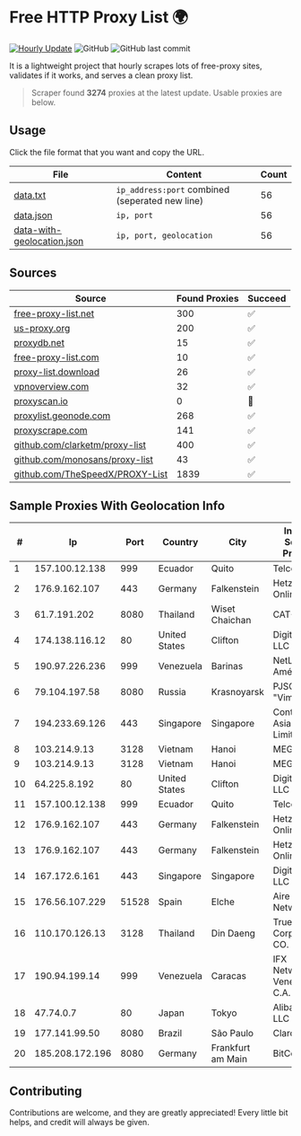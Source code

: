 
# Free HTTP Proxy List 🌍

[![Hourly Update](https://github.com/mertguvencli/http-proxy-list/actions/workflows/main.yml/badge.svg?branch=main)](https://github.com/mertguvencli/http-proxy-list/actions/workflows/main.yml)
![GitHub](https://img.shields.io/github/license/mertguvencli/http-proxy-list)
![GitHub last commit](https://img.shields.io/github/last-commit/mertguvencli/http-proxy-list)

It is a lightweight project that hourly scrapes lots of free-proxy sites, validates if it works, and serves a clean proxy list.


> Scraper found **3274** proxies at the latest update. Usable proxies are below.

## Usage

Click the file format that you want and copy the URL.


|File|Content|Count|
|----|-------|-----|
|[data.txt](https://raw.githubusercontent.com/mertguvencli/http-proxy-list/main/proxy-list/data.txt)|`ip_address:port` combined (seperated new line)|56|
|[data.json](https://raw.githubusercontent.com/mertguvencli/http-proxy-list/main/proxy-list/data.json)|`ip, port`|56|
|[data-with-geolocation.json](https://raw.githubusercontent.com/mertguvencli/http-proxy-list/main/proxy-list/data-with-geolocation.json)|`ip, port, geolocation`|56|

## Sources

|Source|Found Proxies|Succeed|
|------|-------------|-------|
|[free-proxy-list.net](https://free-proxy-list.net)|300|✅|
|[us-proxy.org](https://www.us-proxy.org)|200|✅|
|[proxydb.net](http://proxydb.net)|15|✅|
|[free-proxy-list.com](https://free-proxy-list.com/?page=&port=&type%5B%5D=http&type%5B%5D=https&up_time=0&search=Search)|10|✅|
|[proxy-list.download](https://www.proxy-list.download/HTTP)|26|✅|
|[vpnoverview.com](https://vpnoverview.com/privacy/anonymous-browsing/free-proxy-servers)|32|✅|
|[proxyscan.io](https://www.proxyscan.io)|0|🚫|
|[proxylist.geonode.com](https://proxylist.geonode.com/api/proxy-list?limit=300&page=1&sort_by=lastChecked&sort_type=desc&protocols=http,https)|268|✅|
|[proxyscrape.com](https://api.proxyscrape.com/v2/?request=displayproxies&protocol=http&timeout=10000&country=all&ssl=all&anonymity=all)|141|✅|
|[github.com/clarketm/proxy-list](https://raw.githubusercontent.com/clarketm/proxy-list/master/proxy-list-raw.txt)|400|✅|
|[github.com/monosans/proxy-list](https://raw.githubusercontent.com/monosans/proxy-list/main/proxies/http.txt)|43|✅|
|[github.com/TheSpeedX/PROXY-List](https://raw.githubusercontent.com/TheSpeedX/PROXY-List/master/http.txt)|1839|✅|


## Sample Proxies With Geolocation Info

|#|Ip|Port|Country|City|Internet Service Provider|
|-|--|----|-------|----|-------------------------|
|1|157.100.12.138|999|Ecuador|Quito|Telconet S.A|
|2|176.9.162.107|443|Germany|Falkenstein|Hetzner Online GmbH|
|3|61.7.191.202|8080|Thailand|Wiset Chaichan|CAT-BB|
|4|174.138.116.12|80|United States|Clifton|DigitalOcean, LLC|
|5|190.97.226.236|999|Venezuela|Barinas|NetLink América C.A.|
|6|79.104.197.58|8080|Russia|Krasnoyarsk|PJSC "Vimpelcom"|
|7|194.233.69.126|443|Singapore|Singapore|Contabo Asia Private Limited|
|8|103.214.9.13|3128|Vietnam|Hanoi|MEGACORE|
|9|103.214.9.13|3128|Vietnam|Hanoi|MEGACORE|
|10|64.225.8.192|80|United States|Clifton|DigitalOcean, LLC|
|11|157.100.12.138|999|Ecuador|Quito|Telconet S.A|
|12|176.9.162.107|443|Germany|Falkenstein|Hetzner Online GmbH|
|13|176.9.162.107|443|Germany|Falkenstein|Hetzner Online GmbH|
|14|167.172.6.161|443|Singapore|Singapore|DigitalOcean, LLC|
|15|176.56.107.229|51528|Spain|Elche|Aire Networks|
|16|110.170.126.13|3128|Thailand|Din Daeng|True Internet Corporation CO. Ltd.|
|17|190.94.199.14|999|Venezuela|Caracas|IFX Networks Venezuela C.A.|
|18|47.74.0.7|80|Japan|Tokyo|Alibaba.com LLC|
|19|177.141.99.50|8080|Brazil|São Paulo|Claro S.A.|
|20|185.208.172.196|8080|Germany|Frankfurt am Main|BitCommand|



## Contributing

Contributions are welcome, and they are greatly appreciated! Every
little bit helps, and credit will always be given.

